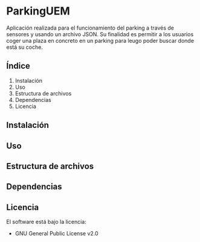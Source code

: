# ParkingUEM
Aplicación realizada para el funcionamiento del parking a través de sensores y usando un archivo JSON. Su finalidad es permitir a los usuarios coger una plaza en concreto en un parking para leugo poder buscar donde está su coche.

## Índice
  1. Instalación
  2. Uso
  3. Estructura de archivos
  4. Dependencias
  5. Licencia
## Instalación

## Uso

## Estructura de archivos

## Dependencias

## Licencia
El software está bajo la licencia:
  - GNU General Public License v2.0

